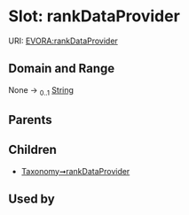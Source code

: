 
# Slot: rankDataProvider



URI: [EVORA:rankDataProvider](https://evora-project.eu/rankDataProvider)


## Domain and Range

None &#8594;  <sub>0..1</sub> [String](types/String.md)

## Parents


## Children

 *  [Taxonomy➞rankDataProvider](Taxonomy_rankDataProvider.md)

## Used by

